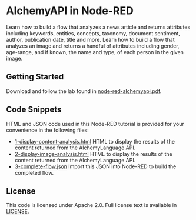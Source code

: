 # AlchemyAPI in Node-RED

Learn how to build a flow that analyzes a news article and returns attributes including keywords, entities, concepts, taxonomy, document sentiment, author, publication date, title and more. Learn how to build a flow that analyzes an image and returns a handful of attributes including gender, age-range, and if known, the name and type, of each person in the given image.

## Getting Started

Download and follow the lab found in [node-red-alchemyapi.pdf](https://github.com/jeancarl/node-red-labs/tree/master/node-red-alchemyapi/node-red-alchemyapi.pdf).

## Code Snippets

HTML and JSON code used in this Node-RED tutorial is provided for your convenience in the following files:

* [1-display-content-analysis.html](https://github.com/jeancarl/node-red-labs/tree/master/node-red-alchemyapi/code/1-display-content-analysis.html) HTML to display the results of the content returned from the AlchemyLanguage API.
* [2-display-image-analysis.html](https://github.com/jeancarl/node-red-labs/tree/master/node-red-alchemyapi/code/2-display-image-analysis.html) HTML to display the results of the content returned from the AlchemyLanguage API.
* [3-complete-flow.json](https://github.com/jeancarl/node-red-labs/tree/master/node-red-alchemyapi/code/2-complete-flow.json) Import this JSON into Node-RED to build the completed flow.

## License

This code is licensed under Apache 2.0. Full license text is available in [LICENSE](https://github.com/jeancarl/node-red-labs/tree/master/node-red-personality-insights/LICENSE).
